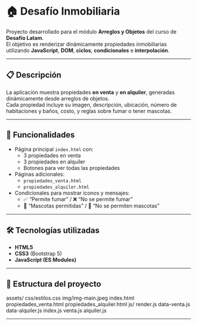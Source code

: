 # 🏠 Desafío Inmobiliaria

Proyecto desarrollado para el módulo **Arreglos y Objetos** del curso de **Desafío Latam**.  
El objetivo es renderizar dinámicamente propiedades inmobiliarias utilizando **JavaScript**, **DOM**, **ciclos**, **condicionales** e **interpolación**.

---

## 📋 Descripción

La aplicación muestra propiedades **en venta** y **en alquiler**, generadas dinámicamente desde arreglos de objetos.  
Cada propiedad incluye su imagen, descripción, ubicación, número de habitaciones y baños, costo, y reglas sobre fumar o tener mascotas.

---

## 🧩 Funcionalidades

- Página principal `index.html` con:
  - 3 propiedades en venta
  - 3 propiedades en alquiler
  - Botones para ver todas las propiedades
- Páginas adicionales:
  - `propiedades_venta.html`
  - `propiedades_alquiler.html`
- Condicionales para mostrar íconos y mensajes:
  - ✅ “Permite fumar” / ❌ “No se permite fumar”
  - 🐾 “Mascotas permitidas” / 🚫 “No se permiten mascotas”

---

## 🛠️ Tecnologías utilizadas

- **HTML5**
- **CSS3** (Bootstrap 5)
- **JavaScript (ES Modules)**

---

## 📂 Estructura del proyecto

assets/
css/estilos.css
img/img-main.jpeg
index.html
propiedades_venta.html
propiedades_alquiler.html
js/
render.js
data-venta.js
data-alquiler.js
index.js
venta.js
alquiler.js


---